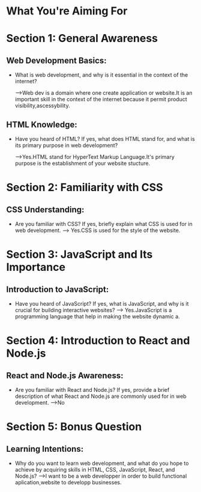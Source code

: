 # What You're Aiming For

# Section 1: General Awareness
## Web Development Basics:
- What is web development, and why is it essential in the context of the internet?

  -->Web dev is a domain where one create application or website.It is an important skill in the context of the internet because it permit product visibility,ascessybility.
  
## HTML Knowledge:
- Have you heard of HTML? If yes, what does HTML stand for, and what is its primary purpose in web development?

  -->Yes.HTML stand for HyperText Markup Language.It's primary purpose is the establishment of your website stucture.

# Section 2: Familiarity with CSS
## CSS Understanding:
- Are you familiar with CSS? If yes, briefly explain what CSS is used for in web development.
  --> Yes.CSS is used for the style of the website.
  
# Section 3: JavaScript and Its Importance
## Introduction to JavaScript:
- Have you heard of JavaScript? If yes, what is JavaScript, and why is it crucial for building interactive websites?
  --> Yes.JavaScript is a programming language that help in making the website dynamic a.
  
# Section 4: Introduction to React and Node.js
## React and Node.js Awareness:
- Are you familiar with React and Node.js? If yes, provide a brief description of what React and Node.js are commonly used for in web development.
  -->No
  
# Section 5: Bonus Question
## Learning Intentions:
- Why do you want to learn web development, and what do you hope to achieve by acquiring skills in HTML, CSS, JavaScript, React, and Node.js?
  -->I want to be a web developper in order to build functional aplication,website to developp businesses.
